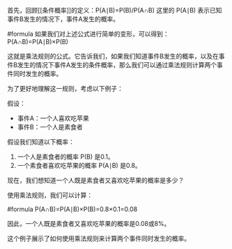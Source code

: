 

首先，回顾[[条件概率]]的定义：P(A∣B)=P(B)/P(A∩B)​ 这里的 P(A∣B) 表示已知事件B发生的情况下，事件A发生的概率。

#formula 
如果我们对上述公式进行简单的变形，可以得到： P(A∩B)=P(A∣B)×P(B)

这就是乘法规则的公式。它告诉我们，如果我们知道事件B发生的概率，以及在事件B发生的情况下事件A发生的条件概率，那么我们可以通过乘法规则计算两个事件同时发生的概率。

为了更好地理解这一规则，考虑以下例子：

假设：

- 事件A：一个人喜欢吃苹果
- 事件B：一个人是素食者

假设我们知道以下概率：

1. 一个人是素食者的概率 P(B) 是0.1。
2. 一个素食者喜欢吃苹果的概率 P(A∣B) 是0.8。

现在，我们想知道一个人既是素食者又喜欢吃苹果的概率是多少？

使用乘法规则，我们可以计算： 

#formula 
P(A∩B)=P(A∣B)×P(B)=0.8×0.1=0.08

因此，一个人既是素食者又喜欢吃苹果的概率是0.08或8%。

这个例子展示了如何使用乘法规则来计算两个事件同时发生的概率。